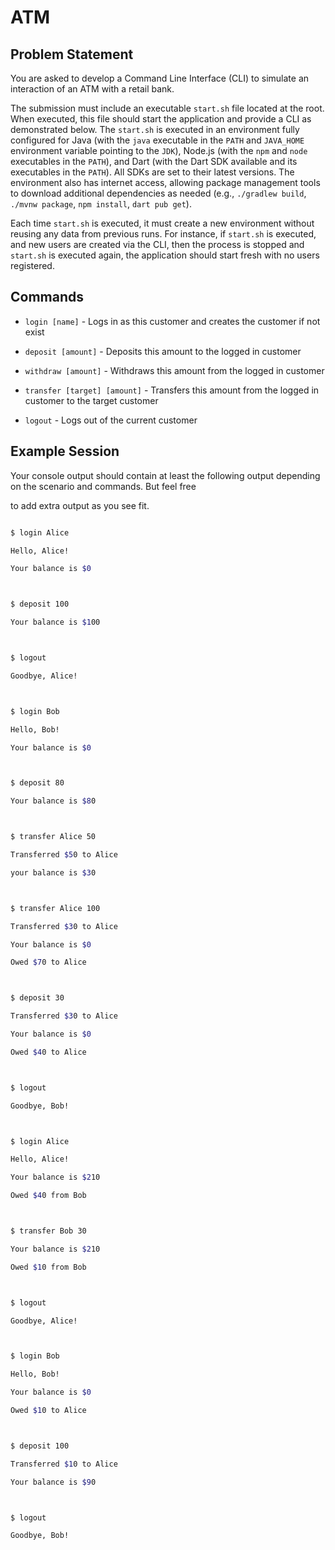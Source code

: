 # ATM



## Problem Statement



You are asked to develop a Command Line Interface (CLI) to simulate an interaction of an ATM with a retail bank.

The submission must include an executable `start.sh` file located at the root. When executed, this file should start the application and provide a CLI as demonstrated below. The `start.sh` is executed in an environment fully configured for Java (with the `java` executable in the `PATH` and `JAVA_HOME` environment variable pointing to the `JDK`), Node.js (with the `npm` and `node` executables in the `PATH`), and Dart (with the Dart SDK available and its executables in the `PATH`). All SDKs are set to their latest versions. The environment also has internet access, allowing package management tools to download additional dependencies as needed (e.g., `./gradlew build`, `./mvnw package`, `npm install`, `dart pub get`).

Each time `start.sh` is executed, it must create a new environment without reusing any data from previous runs. For instance, if `start.sh` is executed, and new users are created via the CLI, then the process is stopped and `start.sh` is executed again, the application should start fresh with no users registered.


## Commands



* `login [name]` - Logs in as this customer and creates the customer if not exist

* `deposit [amount]` - Deposits this amount to the logged in customer

* `withdraw [amount]` - Withdraws this amount from the logged in customer

* `transfer [target] [amount]` - Transfers this amount from the logged in customer to the target customer

* `logout` - Logs out of the current customer



## Example Session



Your console output should contain at least the following output depending on the scenario and commands. But feel free 

to add extra output as you see fit.



```bash

$ login Alice

Hello, Alice!

Your balance is $0



$ deposit 100

Your balance is $100



$ logout

Goodbye, Alice!



$ login Bob

Hello, Bob!

Your balance is $0



$ deposit 80

Your balance is $80



$ transfer Alice 50

Transferred $50 to Alice

your balance is $30



$ transfer Alice 100

Transferred $30 to Alice

Your balance is $0

Owed $70 to Alice



$ deposit 30

Transferred $30 to Alice

Your balance is $0

Owed $40 to Alice



$ logout

Goodbye, Bob!



$ login Alice

Hello, Alice!

Your balance is $210

Owed $40 from Bob



$ transfer Bob 30

Your balance is $210

Owed $10 from Bob



$ logout

Goodbye, Alice!



$ login Bob

Hello, Bob!

Your balance is $0

Owed $10 to Alice



$ deposit 100

Transferred $10 to Alice

Your balance is $90



$ logout

Goodbye, Bob!

```